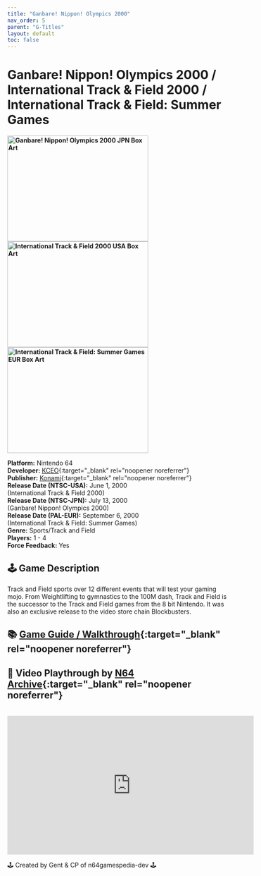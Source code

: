 ```yaml
---
title: "Ganbare! Nippon! Olympics 2000"
nav_order: 5
parent: "G-Titles"
layout: default
toc: false
---
```


# Ganbare! Nippon! Olympics 2000 / International Track & Field 2000 / International Track & Field: Summer Games

<b>
<img src="https://images.launchbox-app.com/96f0faef-2ece-4b11-8f54-a680e03048f7.jpg" alt="Ganbare! Nippon! Olympics 2000 JPN Box Art" width="320" height="240" />
<img src="https://images.launchbox-app.com/3d8a1b65-f33f-4e49-a09d-5acb407d1070.jpg" alt="International Track & Field 2000 USA Box Art" width="320" height="240" />
<img src="https://images.launchbox-app.com/a30cbbf1-e21a-401a-808a-2dae4d5abbb3.jpg" alt="International Track & Field: Summer Games EUR Box Art" width="320" height="240" />
</b>

**Platform:** Nintendo 64  
**Developer:** [KCEO](https://en.wikipedia.org/wiki/Konami#Former_subsidiaries){:target="_blank" rel="noopener noreferrer"}  
**Publisher:** [Konami](https://en.wikipedia.org/wiki/Konami){:target="_blank" rel="noopener noreferrer"}  
**Release Date (NTSC-USA):** June 1, 2000  
(International Track & Field 2000)  
**Release Date (NTSC-JPN):** July 13, 2000  
(Ganbare! Nippon! Olympics 2000)  
**Release Date (PAL-EUR):** September 6, 2000  
(International Track & Field: Summer Games)  
**Genre:** Sports/Track and Field  
**Players:** 1 - 4  
**Force Feedback:** Yes  

## 🕹️ Game Description
Track and Field sports over 12 different events that will test your gaming mojo. From Weightlifting to gymnastics to the 100M dash, Track and Field is the successor to the Track and Field games from the 8 bit Nintendo. It was also an exclusive release to the video store chain Blockbusters.

## 📚 [Game Guide / Walkthrough](https://gamefaqs.gamespot.com/n64/258825-international-track-and-field-2000/faqs/42657){:target="_blank" rel="noopener noreferrer"}

## 🎥 Video Playthrough by [N64 Archive](https://www.youtube.com/channel/UC1fUDTXUTKjpk_j7leAhAyw){:target="_blank" rel="noopener noreferrer"}
<br />  
<iframe width="560" height="315" src="https://www.youtube.com/embed/2QpxBElz_n8" title="International Track & Field 2000 Gameplay" frameborder="0" allowfullscreen></iframe>

🕹️ Created by Gent & CP of n64gamespedia-dev 🕹️  
<!-- Vault Format: n64gamespedia-dev -->  
<!-- Protocol Source: _vault-specs/format-protocol.md -->
